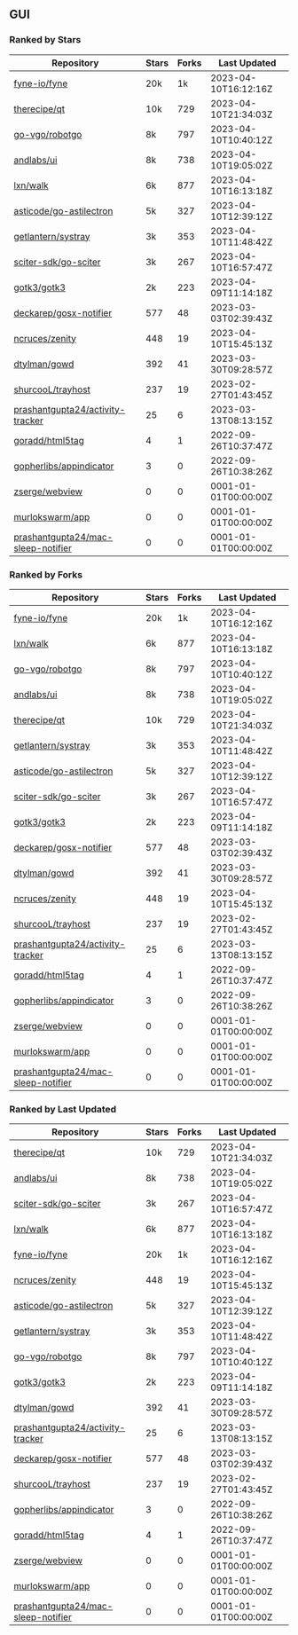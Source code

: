 ## GUI

### Ranked by Stars

| Repository | Stars | Forks | Last Updated |
|------------|-------|-------|--------------|
| [fyne-io/fyne](https://github.com/fyne-io/fyne) | 20k | 1k | 2023-04-10T16:12:16Z |
| [therecipe/qt](https://github.com/therecipe/qt) | 10k | 729 | 2023-04-10T21:34:03Z |
| [go-vgo/robotgo](https://github.com/go-vgo/robotgo) | 8k | 797 | 2023-04-10T10:40:12Z |
| [andlabs/ui](https://github.com/andlabs/ui) | 8k | 738 | 2023-04-10T19:05:02Z |
| [lxn/walk](https://github.com/lxn/walk) | 6k | 877 | 2023-04-10T16:13:18Z |
| [asticode/go-astilectron](https://github.com/asticode/go-astilectron) | 5k | 327 | 2023-04-10T12:39:12Z |
| [getlantern/systray](https://github.com/getlantern/systray) | 3k | 353 | 2023-04-10T11:48:42Z |
| [sciter-sdk/go-sciter](https://github.com/sciter-sdk/go-sciter) | 3k | 267 | 2023-04-10T16:57:47Z |
| [gotk3/gotk3](https://github.com/gotk3/gotk3) | 2k | 223 | 2023-04-09T11:14:18Z |
| [deckarep/gosx-notifier](https://github.com/deckarep/gosx-notifier) | 577 | 48 | 2023-03-03T02:39:43Z |
| [ncruces/zenity](https://github.com/ncruces/zenity) | 448 | 19 | 2023-04-10T15:45:13Z |
| [dtylman/gowd](https://github.com/dtylman/gowd) | 392 | 41 | 2023-03-30T09:28:57Z |
| [shurcooL/trayhost](https://github.com/shurcooL/trayhost) | 237 | 19 | 2023-02-27T01:43:45Z |
| [prashantgupta24/activity-tracker](https://github.com/prashantgupta24/activity-tracker) | 25 | 6 | 2023-03-13T08:13:15Z |
| [goradd/html5tag](https://github.com/goradd/html5tag) | 4 | 1 | 2022-09-26T10:37:47Z |
| [gopherlibs/appindicator](https://github.com/gopherlibs/appindicator) | 3 | 0 | 2022-09-26T10:38:26Z |
| [zserge/webview](https://github.com/zserge/webview) | 0 | 0 | 0001-01-01T00:00:00Z |
| [murlokswarm/app](https://github.com/murlokswarm/app) | 0 | 0 | 0001-01-01T00:00:00Z |
| [prashantgupta24/mac-sleep-notifier](https://github.com/prashantgupta24/mac-sleep-notifier) | 0 | 0 | 0001-01-01T00:00:00Z |

### Ranked by Forks

| Repository | Stars | Forks | Last Updated |
|------------|-------|-------|--------------|
| [fyne-io/fyne](https://github.com/fyne-io/fyne) | 20k | 1k | 2023-04-10T16:12:16Z |
| [lxn/walk](https://github.com/lxn/walk) | 6k | 877 | 2023-04-10T16:13:18Z |
| [go-vgo/robotgo](https://github.com/go-vgo/robotgo) | 8k | 797 | 2023-04-10T10:40:12Z |
| [andlabs/ui](https://github.com/andlabs/ui) | 8k | 738 | 2023-04-10T19:05:02Z |
| [therecipe/qt](https://github.com/therecipe/qt) | 10k | 729 | 2023-04-10T21:34:03Z |
| [getlantern/systray](https://github.com/getlantern/systray) | 3k | 353 | 2023-04-10T11:48:42Z |
| [asticode/go-astilectron](https://github.com/asticode/go-astilectron) | 5k | 327 | 2023-04-10T12:39:12Z |
| [sciter-sdk/go-sciter](https://github.com/sciter-sdk/go-sciter) | 3k | 267 | 2023-04-10T16:57:47Z |
| [gotk3/gotk3](https://github.com/gotk3/gotk3) | 2k | 223 | 2023-04-09T11:14:18Z |
| [deckarep/gosx-notifier](https://github.com/deckarep/gosx-notifier) | 577 | 48 | 2023-03-03T02:39:43Z |
| [dtylman/gowd](https://github.com/dtylman/gowd) | 392 | 41 | 2023-03-30T09:28:57Z |
| [ncruces/zenity](https://github.com/ncruces/zenity) | 448 | 19 | 2023-04-10T15:45:13Z |
| [shurcooL/trayhost](https://github.com/shurcooL/trayhost) | 237 | 19 | 2023-02-27T01:43:45Z |
| [prashantgupta24/activity-tracker](https://github.com/prashantgupta24/activity-tracker) | 25 | 6 | 2023-03-13T08:13:15Z |
| [goradd/html5tag](https://github.com/goradd/html5tag) | 4 | 1 | 2022-09-26T10:37:47Z |
| [gopherlibs/appindicator](https://github.com/gopherlibs/appindicator) | 3 | 0 | 2022-09-26T10:38:26Z |
| [zserge/webview](https://github.com/zserge/webview) | 0 | 0 | 0001-01-01T00:00:00Z |
| [murlokswarm/app](https://github.com/murlokswarm/app) | 0 | 0 | 0001-01-01T00:00:00Z |
| [prashantgupta24/mac-sleep-notifier](https://github.com/prashantgupta24/mac-sleep-notifier) | 0 | 0 | 0001-01-01T00:00:00Z |

### Ranked by Last Updated

| Repository | Stars | Forks | Last Updated |
|------------|-------|-------|--------------|
| [therecipe/qt](https://github.com/therecipe/qt) | 10k | 729 | 2023-04-10T21:34:03Z |
| [andlabs/ui](https://github.com/andlabs/ui) | 8k | 738 | 2023-04-10T19:05:02Z |
| [sciter-sdk/go-sciter](https://github.com/sciter-sdk/go-sciter) | 3k | 267 | 2023-04-10T16:57:47Z |
| [lxn/walk](https://github.com/lxn/walk) | 6k | 877 | 2023-04-10T16:13:18Z |
| [fyne-io/fyne](https://github.com/fyne-io/fyne) | 20k | 1k | 2023-04-10T16:12:16Z |
| [ncruces/zenity](https://github.com/ncruces/zenity) | 448 | 19 | 2023-04-10T15:45:13Z |
| [asticode/go-astilectron](https://github.com/asticode/go-astilectron) | 5k | 327 | 2023-04-10T12:39:12Z |
| [getlantern/systray](https://github.com/getlantern/systray) | 3k | 353 | 2023-04-10T11:48:42Z |
| [go-vgo/robotgo](https://github.com/go-vgo/robotgo) | 8k | 797 | 2023-04-10T10:40:12Z |
| [gotk3/gotk3](https://github.com/gotk3/gotk3) | 2k | 223 | 2023-04-09T11:14:18Z |
| [dtylman/gowd](https://github.com/dtylman/gowd) | 392 | 41 | 2023-03-30T09:28:57Z |
| [prashantgupta24/activity-tracker](https://github.com/prashantgupta24/activity-tracker) | 25 | 6 | 2023-03-13T08:13:15Z |
| [deckarep/gosx-notifier](https://github.com/deckarep/gosx-notifier) | 577 | 48 | 2023-03-03T02:39:43Z |
| [shurcooL/trayhost](https://github.com/shurcooL/trayhost) | 237 | 19 | 2023-02-27T01:43:45Z |
| [gopherlibs/appindicator](https://github.com/gopherlibs/appindicator) | 3 | 0 | 2022-09-26T10:38:26Z |
| [goradd/html5tag](https://github.com/goradd/html5tag) | 4 | 1 | 2022-09-26T10:37:47Z |
| [zserge/webview](https://github.com/zserge/webview) | 0 | 0 | 0001-01-01T00:00:00Z |
| [murlokswarm/app](https://github.com/murlokswarm/app) | 0 | 0 | 0001-01-01T00:00:00Z |
| [prashantgupta24/mac-sleep-notifier](https://github.com/prashantgupta24/mac-sleep-notifier) | 0 | 0 | 0001-01-01T00:00:00Z |


